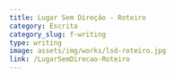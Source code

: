 ```yaml
---
title: Lugar Sem Direção - Roteiro
category: Escrita
category_slug: f-writing
type: writing
image: assets/img/works/lsd-roteiro.jpg
link: /LugarSemDirecao-Roteiro
---
```

